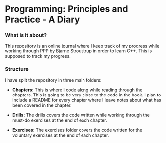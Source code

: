 # Programming: Principles and Practice - A Diary

### What is it about?
This repository is an online journal where I keep track of my progress while working through PPP by Bjarne Stroustrup in order
to learn C++. This is supposed to track my progress. 

### Structure
I have split the repository in three main folders: 

- **Chapters:** 
This is where I code along while reading through the chapters. This is going to be very close to the code in the book. I plan
to include a README for every chapter where I leave notes about what has been covered in the chapter. 

- **Drills:** 
The drills covers the code written while working through the must-do exercises at the end of each chapter. 

- **Exercises:** 
The exercises folder covers the code written for the voluntary exercises at the end of each chapter. 
